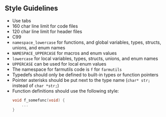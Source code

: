 ## Style Guidelines
- Use tabs
- 160 char line limit for code files
- 120 char line limit for header files
- C99
- `namespace_lowercase` for functions, and global variables, types, structs, unions, and enum names
- `NAMESPACE_UPPERCASE` for macros and enum values
- `lowercase` for local variables, types, structs, unions, and enum names
- `UPPERCASE` can be used for local enum values
- The namespace for farmutils code is `f` for `farmutils`
- Typedefs should only be defined to built-in types or function pointers
- Pointer asterisks should be put next to the type name (`char* str;` instead of `char *str;`)
- Function definitions should use the following style:
  ```c
  void f_somefunc(void) {
      ...
  }
  ```
